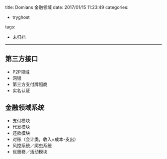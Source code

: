 title: Domians  金融领域
date: 2017/01/15 11:23:49
categories:
 - tryghost

tags:
 - 未归档 



---

## 第三方接口
* P2P领域
 * 网银
 * 第三方支付牌照商
 * 实名认证

## 金融领域系统
* 支付模块
* 代发模块
* 还款模块
* 对账（会计类，收入=成本-支出）
* 风控系统／爬虫系统
* 优惠卷／活动模块








